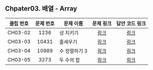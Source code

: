 ## Chpater03. 배열 - Array


| 클립 번호 | 문제 번호 | 문제 이름 | 문제 링크 | 답안 코드 링크 |
|:---:|:---:|---|:---:|:---:|
| CH03-02 | 1236 | 성 지키기 | [링크](http://icpc.me/1236) | [링크](https://github.com/Acka1357/codingtest-java-20/tree/main/Part1_%EA%B0%95%EC%9D%98%EC%9E%90%EB%A3%8C/Ch03_%EB%B0%B0%EC%97%B4/%EB%AC%B8%EC%A0%9C%EB%B3%84%EC%BD%94%EB%93%9C/1236_%EC%84%B1%EC%A7%80%ED%82%A4%EA%B8%B0) |
| CH03-03 | 10431 | 줄세우기 | [링크](http://icpc.me/10431) | [링크](https://github.com/Acka1357/codingtest-java-20/tree/main/Part1_%EA%B0%95%EC%9D%98%EC%9E%90%EB%A3%8C/Ch03_%EB%B0%B0%EC%97%B4/%EB%AC%B8%EC%A0%9C%EB%B3%84%EC%BD%94%EB%93%9C/10431_%EC%A4%84%EC%84%B8%EC%9A%B0%EA%B8%B0) |
| CH03-04 | 10989 | 수 정렬하기 3 | [링크](http://icpc.me/10989) | [링크](https://github.com/Acka1357/codingtest-java-20/tree/main/Part1_%EA%B0%95%EC%9D%98%EC%9E%90%EB%A3%8C/Ch03_%EB%B0%B0%EC%97%B4/%EB%AC%B8%EC%A0%9C%EB%B3%84%EC%BD%94%EB%93%9C/10989_%EC%88%98%EC%A0%95%EB%A0%AC%ED%95%98%EA%B8%B03) |
| CH03-05 | 3273 | 두 수의 합 | [링크](http://icpc.me/3273) | [링크](https://github.com/Acka1357/codingtest-java-20/tree/main/Part1_%EA%B0%95%EC%9D%98%EC%9E%90%EB%A3%8C/Ch03_%EB%B0%B0%EC%97%B4/%EB%AC%B8%EC%A0%9C%EB%B3%84%EC%BD%94%EB%93%9C/3273_%EB%91%90%EC%88%98%EC%9D%98%ED%95%A9) |